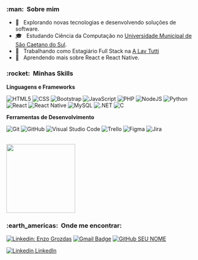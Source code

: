 
<h3> :man: &nbsp;Sobre mim </h3>

- 🤔 &nbsp; Explorando novas tecnologias e desenvolvendo soluções de software.
- 🎓 &nbsp; Estudando Ciência da Computação no <a href="[link da sua faculdade](https://www.uscs.edu.br/)">Universidade Municipal de São Caetano do Sul</a>.
- 💼 &nbsp; Trabalhando como Estagiário Full Stack na <a href="https://br.linkedin.com/company/alavtutti">A Lav Tutti</a>
- 🌱 &nbsp; Aprendendo mais sobre React e React Native.

<h3> :rocket: &nbsp;Minhas Skills </h3>

**Linguagens e Frameworks**

  ![HTML5](https://img.shields.io/badge/-HTML5-333333?style=flat&logo=HTML5)
  ![CSS](https://img.shields.io/badge/-CSS-333333?style=flat&logo=CSS3&logoColor=1572B6)
  ![Bootstrap](https://img.shields.io/badge/Bootstrap-333333?style=flat&logo=bootstrap)
  ![JavaScript](https://img.shields.io/badge/-JavaScript-333333?style=flat&logo=javascript)
  ![PHP](https://img.shields.io/badge/PHP-333333?style=flat&logo=php)
  ![NodeJS](https://img.shields.io/badge/Node.js-333333?style=flat&logo=node.js)
  ![Python](https://img.shields.io/badge/Python-333333?style=flat&logo=python)
  ![React](https://img.shields.io/badge/-React-333333?style=flat&logo=react)
  ![React Native](https://img.shields.io/badge/-React%20Native-333333?style=flat&logo=react)
  ![MySQL](https://img.shields.io/badge/-MySQL-333333?style=flat&logo=mysql)
  ![.NET](https://img.shields.io/badge/.NET-333333?style=flat&logo=.net)
  ![C](https://img.shields.io/badge/C-333333?style=flat&logo=c)

**Ferramentas de Desenvolvimento**

  ![Git](https://img.shields.io/badge/-Git-333333?style=flat&logo=git)
  ![GitHub](https://img.shields.io/badge/-GitHub-333333?style=flat&logo=github)
  ![Visual Studio Code](https://img.shields.io/badge/-Visual%20Studio%20Code-333333?style=flat&logo=visual-studio-code&logoColor=007ACC)
  ![Trello](https://img.shields.io/badge/-Trello-333333?style=flat&logo=trello&logoColor=007ACC)
  ![Figma](https://img.shields.io/badge/-Figma-333333?style=flat&logo=figma&logoColor=007ACC)
  ![Jira](https://img.shields.io/badge/-Jira-333333?style=flat&logo=jira&logoColor=007ACC)

<br/>

<a href="https://github.com/enzovga">
  <img height="180em" src="https://github-readme-stats.vercel.app/api?username=enzovga&theme=dracula&show_icons=true" />
</a>

<br/>

<h3> :earth_americas: &nbsp;Onde me encontrar: </h3> 

[![Linkedin: Enzo Grozdas](https://img.shields.io/badge/-EnzoGrozdas-blue?style=flat-square&logo=Linkedin&logoColor=white&link=https://www.linkedin.com/in/enzogrozdas)]((https://www.linkedin.com/in/enzogrozdas))
[![Gmail Badge](https://img.shields.io/badge/-enzo.grozdas1@gmail.com-006bed?style=flat-square&logo=Gmail&logoColor=white&link=mailto:enzo.grozdas1@gmail.com)](mailto:SEU-EMAIL)
[![GitHub SEU NOME]( https://img.shields.io/github/followers/enzovga?label=follow&style=social)](github.com/enzovga)

[![Linkedin](https://i.stack.imgur.com/gVE0j.png) LinkedIn](https://www.linkedin.com/in/enzogrozdas)
